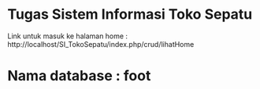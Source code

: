 # Tugas Sistem Informasi Toko Sepatu
Link untuk masuk ke halaman home : http://localhost/SI_TokoSepatu/index.php/crud/lihatHome

# Nama database : foot

